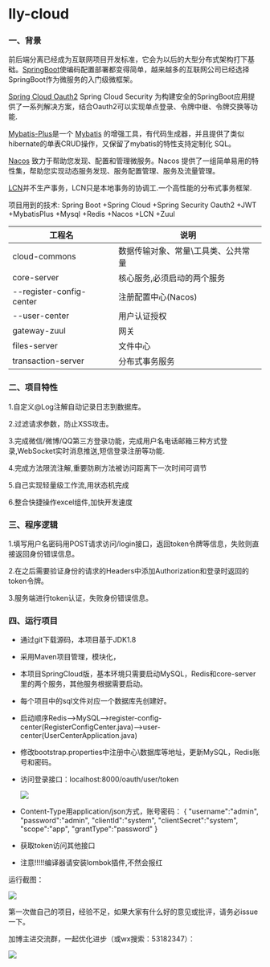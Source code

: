 # lly-cloud



### 一、背景

前后端分离已经成为互联网项目开发标准，它会为以后的大型分布式架构打下基础。[SpringBoot](https://projects.spring.io/spring-boot/)使编码配置部署都变得简单，越来越多的互联网公司已经选择SpringBoot作为微服务的入门级微框架。

[Spring Cloud Oauth2](https://projects.spring.io/spring-security-oauth/docs/oauth2.html)
Spring Cloud Security 为构建安全的SpringBoot应用提供了一系列解决方案，结合Oauth2可以实现单点登录、令牌中继、令牌交换等功能.

[Mybatis-Plus](https://github.com/baomidou/mybatis-plus)是一个 [Mybatis](http://www.mybatis.org/mybatis-3/) 的增强工具，有代码生成器，并且提供了类似hibernate的单表CRUD操作，又保留了mybatis的特性支持定制化 SQL。

[Nacos](http://dubbo.apache.org/zh-cn/docs/user/references/registry/nacos.html) 致力于帮助您发现、配置和管理微服务。Nacos 提供了一组简单易用的特性集，帮助您实现动态服务发现、服务配置管理、服务及流量管理。


[LCN](http://www.txlcn.org/zh-cn/)并不生产事务，LCN只是本地事务的协调工.一个高性能的分布式事务框架.


项目用到的技术:
Spring Boot +Spring Cloud +Spring Security Oauth2 +JWT +MybatisPlus +Mysql +Redis +Nacos +LCN +Zuul

|  工程名   | 说明  |
|  ----  | ----  |
| cloud-commons  | 数据传输对象、常量\工具类、公共常量 |
| core-server  | 核心服务,必须启动的两个服务|
| --register-config-center  | 注册配置中心(Nacos) |
| --user-center  |用户认证授权 |
|gateway-zuul  | 网关 |
files-server  | 文件中心 |
transaction-server  | 分布式事务服务 |



### 二、项目特性

1.自定义@Log注解自动记录日志到数据库。


2.过滤请求参数，防止XSS攻击。


3.完成微信/微博/QQ第三方登录功能，完成用户名电话邮箱三种方式登录,WebSocket实时消息推送,短信登录注册等功能.

4.完成方法限流注解,重要防刷方法被访问距离下一次时间可调节

5.自己实现轻量级工作流,用状态机完成

6.整合快捷操作excel组件,加快开发速度

### 三、程序逻辑

1.填写用户名密码用POST请求访问/login接口，返回token令牌等信息，失败则直接返回身份错误信息。

2.在之后需要验证身份的请求的Headers中添加Authorization和登录时返回的token令牌。

3.服务端进行token认证，失败身份错误信息。


### 四、运行项目


-   通过git下载源码，本项目基于JDK1.8

-   采用Maven项目管理，模块化，

-   本项目SpringCloud版，基本环境只需要启动MySQL，Redis和core-server里的两个服务，其他服务根据需要启动。

-   每个项目中的sql文件对应一个数据库先创建好。

-   启动顺序Redis-->MySQL-->register-config-center(RegisterConfigCenter.java)-->user-center(UserCenterApplication.java)

-   修改bootstrap.properties中注册中心\数据库等地址，更新MySQL，Redis账号和密码。

-   访问登录接口：localhost:8000/oauth/user/token

    ![](https://oscimg.oschina.net/oscnet/up-55bdfe18f6a908ad3ed3ab9f6a750b65f21.png)

-   Content-Type用application/json方式，账号密码：
{
	"username":"admin",
	"password":"admin",
	"clientId":"system",
	"clientSecret":"system",
	"scope":"app",
	"grantType":"password"
}

-   获取token访问其他接口

-   注意!!!!!编译器请安装lombok插件,不然会报红


运行截图：

![](https://oscimg.oschina.net/oscnet/up-bc8acff8b14d093d3bf0ae0ea08df8576fe.png)


第一次做自己的项目，经验不足，如果大家有什么好的意见或批评，请务必issue一下。

加博主进交流群，一起优化进步（或wx搜索：53182347）：


![](https://oscimg.oschina.net/oscnet/up-82beddfedc2723fc46f04606ac698792659.png)










